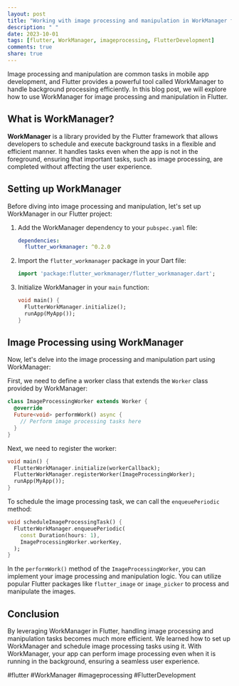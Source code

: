 ```yaml
---
layout: post
title: "Working with image processing and manipulation in WorkManager for Flutter"
description: " "
date: 2023-10-01
tags: [flutter, WorkManager, imageprocessing, FlutterDevelopment]
comments: true
share: true
---
```


Image processing and manipulation are common tasks in mobile app development, and Flutter provides a powerful tool called WorkManager to handle background processing efficiently. In this blog post, we will explore how to use WorkManager for image processing and manipulation in Flutter.

## What is WorkManager?

**WorkManager** is a library provided by the Flutter framework that allows developers to schedule and execute background tasks in a flexible and efficient manner. It handles tasks even when the app is not in the foreground, ensuring that important tasks, such as image processing, are completed without affecting the user experience.

## Setting up WorkManager

Before diving into image processing and manipulation, let's set up WorkManager in our Flutter project:

1. Add the WorkManager dependency to your `pubspec.yaml` file:
   
   ```yaml
   dependencies:
     flutter_workmanager: ^0.2.0
   ```

2. Import the `flutter_workmanager` package in your Dart file:
   
   ```dart
   import 'package:flutter_workmanager/flutter_workmanager.dart';
   ```

3. Initialize WorkManager in your `main` function:
   
   ```dart
   void main() {
     FlutterWorkManager.initialize();
     runApp(MyApp());
   }
   ```

## Image Processing using WorkManager

Now, let's delve into the image processing and manipulation part using WorkManager:

First, we need to define a worker class that extends the `Worker` class provided by WorkManager:

```dart
class ImageProcessingWorker extends Worker {
  @override
  Future<void> performWork() async {
    // Perform image processing tasks here
  }
}
```

Next, we need to register the worker:

```dart
void main() {
  FlutterWorkManager.initialize(workerCallback);
  FlutterWorkManager.registerWorker(ImageProcessingWorker);
  runApp(MyApp());
}
```

To schedule the image processing task, we can call the `enqueuePeriodic` method:

```dart
void scheduleImageProcessingTask() {
  FlutterWorkManager.enqueuePeriodic(
    const Duration(hours: 1),
    ImageProcessingWorker.workerKey,
  );
}
```

In the `performWork()` method of the `ImageProcessingWorker`, you can implement your image processing and manipulation logic. You can utilize popular Flutter packages like `flutter_image` or `image_picker` to process and manipulate the images.

## Conclusion

By leveraging WorkManager in Flutter, handling image processing and manipulation tasks becomes much more efficient. We learned how to set up WorkManager and schedule image processing tasks using it. With WorkManager, your app can perform image processing even when it is running in the background, ensuring a seamless user experience.

#flutter #WorkManager #imageprocessing #FlutterDevelopment